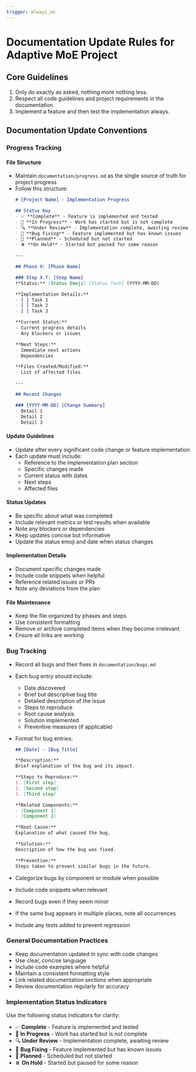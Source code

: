 ```yaml
---
trigger: always_on
---
```


# Documentation Update Rules for Adaptive MoE Project

## Core Guidelines
1. Only do exactly as asked, nothing more nothing less.
2. Respect all code guidelines and project requirements in the documentation.
3. Implement a feature and then test the implementation always.

## Documentation Update Conventions

### Progress Tracking

#### File Structure
- Maintain `documentation/progress.md` as the single source of truth for project progress
- Follow this structure:
  ```markdown
  # [Project Name] - Implementation Progress

  ## Status Key
  - ✅ **Complete** - Feature is implemented and tested
  - 🔄 **In Progress** - Work has started but is not complete
  - 🔍 **Under Review** - Implementation complete, awaiting review
  - 🐛 **Bug Fixing** - Feature implemented but has known issues
  - 📝 **Planned** - Scheduled but not started
  - ⏸️ **On Hold** - Started but paused for some reason

  ---

  ## Phase X: [Phase Name]

  ### Step X.Y: [Step Name]
  **Status:** [Status Emoji] [Status Text] (YYYY-MM-DD)

  **Implementation Details:**
  - [ ] Task 1
  - [ ] Task 2
  - [ ] Task 3

  **Current Status:**
  - Current progress details
  - Any blockers or issues

  **Next Steps:**
  - Immediate next actions
  - Dependencies

  **Files Created/Modified:**
  - List of affected files
  
  ---
  
  ## Recent Changes
  
  ### [YYYY-MM-DD] [Change Summary]
  - Detail 1
  - Detail 2
  - Detail 3
  ```

#### Update Guidelines
- Update after every significant code change or feature implementation
- Each update must include:
  - Reference to the implementation plan section
  - Specific changes made
  - Current status with dates
  - Next steps
  - Affected files

#### Status Updates
- Be specific about what was completed
- Include relevant metrics or test results when available
- Note any blockers or dependencies
- Keep updates concise but informative
- Update the status emoji and date when status changes

#### Implementation Details
- Document specific changes made
- Include code snippets when helpful
- Reference related issues or PRs
- Note any deviations from the plan

#### File Maintenance
- Keep the file organized by phases and steps
- Use consistent formatting
- Remove or archive completed items when they become irrelevant
- Ensure all links are working

### Bug Tracking

- Record all bugs and their fixes in `documentation/bugs.md`
- Each bug entry should include:
  - Date discovered
  - Brief but descriptive bug title
  - Detailed description of the issue
  - Steps to reproduce
  - Root cause analysis
  - Solution implemented
  - Preventive measures (if applicable)

- Format for bug entries:
  ```markdown
  ## [Date] - [Bug Title]
  
  **Description:**
  Brief explanation of the bug and its impact.
  
  **Steps to Reproduce:**
  1. [First step]
  2. [Second step]
  3. [Third step]
  
  **Related Components:**
  - [Component 1]
  - [Component 2]
  
  **Root Cause:**
  Explanation of what caused the bug.
  
  **Solution:**
  Description of how the bug was fixed.
  
  **Prevention:**
  Steps taken to prevent similar bugs in the future.
  ```

- Categorize bugs by component or module when possible
- Include code snippets when relevant
- Record bugs even if they seem minor
- If the same bug appears in multiple places, note all occurrences
- Include any tests added to prevent regression

### General Documentation Practices

- Keep documentation updated in sync with code changes
- Use clear, concise language
- Include code examples where helpful
- Maintain a consistent formatting style
- Link related documentation sections when appropriate
- Review documentation regularly for accuracy

### Implementation Status Indicators

Use the following status indicators for clarity:

- ✅ **Complete** - Feature is implemented and tested
- 🔄 **In Progress** - Work has started but is not complete
- 🔍 **Under Review** - Implementation complete, awaiting review
- 🐛 **Bug Fixing** - Feature implemented but has known issues
- 📝 **Planned** - Scheduled but not started
- ⏸️ **On Hold** - Started but paused for some reason
